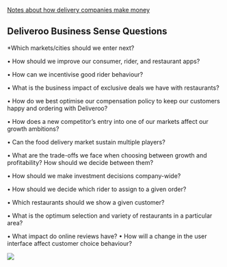 



[Notes about how delivery companies make money](https://docs.google.com/document/d/1cy6XRKE8PTg5cuaIiMDJClLe5JKJ6_5T425qMnfJMnk/edit)





## Deliveroo Business Sense Questions

*Which markets/cities should we enter next? 

• How should we improve our consumer, rider, and restaurant apps? 

• How can we incentivise good rider behaviour? 

• What is the business impact of exclusive deals we have with restaurants? 

• How do we best optimise our compensation policy to keep our customers happy and ordering with Deliveroo? 

• How does a new competitor’s entry into one of our markets affect our growth ambitions? 

• Can the food delivery market sustain multiple players? 

• What are the trade-offs we face when choosing between growth and profitability? How should we decide between them? 

• How should we make investment decisions company-wide? 

• How should we decide which rider to assign to a given order? 

• Which restaurants should we show a given customer? 

• What is the optimum selection and variety of restaurants in a particular area? 

• What impact do online reviews have? 
• How will a change in the user interface affect customer choice behaviour?

![](/assets/images/2022-03-17-10-32-45.png)
